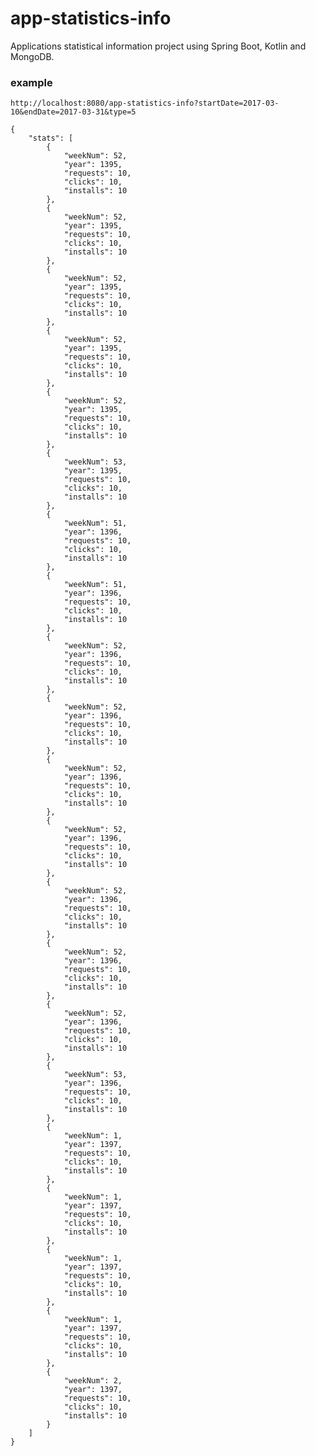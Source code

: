 # app-statistics-info
Applications statistical information project using Spring Boot, Kotlin and MongoDB.


### example 
    http://localhost:8080/app-statistics-info?startDate=2017-03-10&endDate=2017-03-31&type=5    
    
    {
        "stats": [
            {
                "weekNum": 52,
                "year": 1395,
                "requests": 10,
                "clicks": 10,
                "installs": 10
            },
            {
                "weekNum": 52,
                "year": 1395,
                "requests": 10,
                "clicks": 10,
                "installs": 10
            },
            {
                "weekNum": 52,
                "year": 1395,
                "requests": 10,
                "clicks": 10,
                "installs": 10
            },
            {
                "weekNum": 52,
                "year": 1395,
                "requests": 10,
                "clicks": 10,
                "installs": 10
            },
            {
                "weekNum": 52,
                "year": 1395,
                "requests": 10,
                "clicks": 10,
                "installs": 10
            },
            {
                "weekNum": 53,
                "year": 1395,
                "requests": 10,
                "clicks": 10,
                "installs": 10
            },
            {
                "weekNum": 51,
                "year": 1396,
                "requests": 10,
                "clicks": 10,
                "installs": 10
            },
            {
                "weekNum": 51,
                "year": 1396,
                "requests": 10,
                "clicks": 10,
                "installs": 10
            },
            {
                "weekNum": 52,
                "year": 1396,
                "requests": 10,
                "clicks": 10,
                "installs": 10
            },
            {
                "weekNum": 52,
                "year": 1396,
                "requests": 10,
                "clicks": 10,
                "installs": 10
            },
            {
                "weekNum": 52,
                "year": 1396,
                "requests": 10,
                "clicks": 10,
                "installs": 10
            },
            {
                "weekNum": 52,
                "year": 1396,
                "requests": 10,
                "clicks": 10,
                "installs": 10
            },
            {
                "weekNum": 52,
                "year": 1396,
                "requests": 10,
                "clicks": 10,
                "installs": 10
            },
            {
                "weekNum": 52,
                "year": 1396,
                "requests": 10,
                "clicks": 10,
                "installs": 10
            },
            {
                "weekNum": 52,
                "year": 1396,
                "requests": 10,
                "clicks": 10,
                "installs": 10
            },
            {
                "weekNum": 53,
                "year": 1396,
                "requests": 10,
                "clicks": 10,
                "installs": 10
            },
            {
                "weekNum": 1,
                "year": 1397,
                "requests": 10,
                "clicks": 10,
                "installs": 10
            },
            {
                "weekNum": 1,
                "year": 1397,
                "requests": 10,
                "clicks": 10,
                "installs": 10
            },
            {
                "weekNum": 1,
                "year": 1397,
                "requests": 10,
                "clicks": 10,
                "installs": 10
            },
            {
                "weekNum": 1,
                "year": 1397,
                "requests": 10,
                "clicks": 10,
                "installs": 10
            },
            {
                "weekNum": 2,
                "year": 1397,
                "requests": 10,
                "clicks": 10,
                "installs": 10
            }
        ]
    }
    
    
